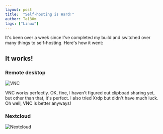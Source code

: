 ```yaml
---
layout: post
title:  "Self-hosting is Hard!"
author: Ta180m
tags: ["Linux"]
---
```



It's been over a week since I've completed my build and switched over many things to self-hosting. Here's how it went:

## It works!

### Remote desktop

![VNC](/blog/assets/vnc.jpg)

VNC works perfectly. OK, fine, I haven't figured out clipboad sharing yet, but other than that, it's perfect. I also tried Xrdp but didn't have much luck. Oh well, VNC is better anyways!

### Nextcloud

![Nextcloud](/blog/assets/nextcloud.jpg)




